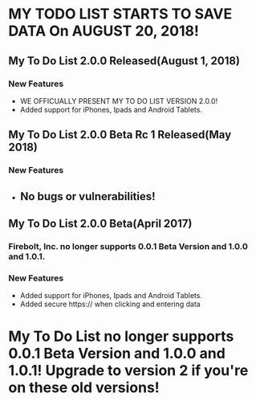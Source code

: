 # MY TODO LIST STARTS TO SAVE DATA On AUGUST 20, 2018!

## My To Do List 2.0.0 Released(August 1, 2018)
### New Features
  * WE OFFICUALLY PRESENT MY TO DO LIST VERSION 2.0.0!
  * Added support for iPhones, Ipads and Android Tablets.

## My To Do List 2.0.0 Beta Rc 1 Released(May 2018)
### New Features
  * ## No bugs or vulnerabilities!

## My To Do List 2.0.0 Beta(April 2017)
### Firebolt, Inc. no longer supports 0.0.1 Beta Version and 1.0.0 and 1.0.1.
### New Features
  * Added support for iPhones, Ipads and Android Tablets.
  * Added secure https:// when clicking and entering data

# My To Do List no longer supports 0.0.1 Beta Version and 1.0.0 and 1.0.1! Upgrade to version 2 if you're on these old versions!
 
